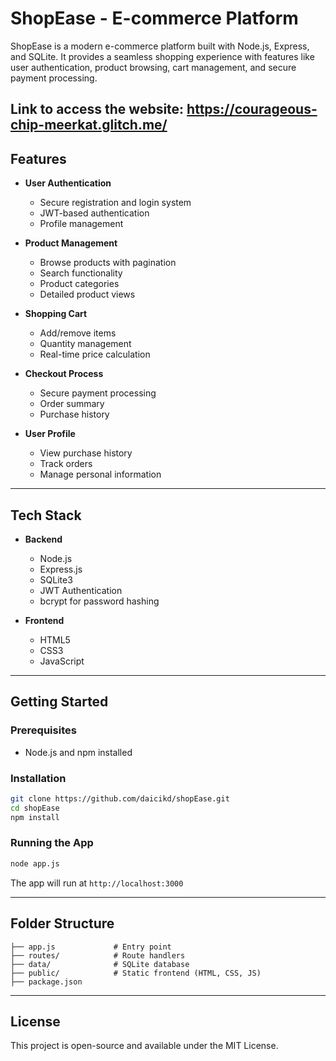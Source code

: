 
# ShopEase - E-commerce Platform

ShopEase is a modern e-commerce platform built with Node.js, Express, and SQLite. It provides a seamless shopping experience with features like user authentication, product browsing, cart management, and secure payment processing.

Link to access the website: https://courageous-chip-meerkat.glitch.me/ 
---

## Features

- **User Authentication**
  - Secure registration and login system
  - JWT-based authentication
  - Profile management

- **Product Management**
  - Browse products with pagination
  - Search functionality
  - Product categories
  - Detailed product views

- **Shopping Cart**
  - Add/remove items
  - Quantity management
  - Real-time price calculation

- **Checkout Process**
  - Secure payment processing
  - Order summary
  - Purchase history

- **User Profile**
  - View purchase history
  - Track orders
  - Manage personal information

---

## Tech Stack

- **Backend**
  - Node.js
  - Express.js
  - SQLite3
  - JWT Authentication
  - bcrypt for password hashing

- **Frontend**
  - HTML5
  - CSS3
  - JavaScript

---

## Getting Started

### Prerequisites
- Node.js and npm installed

### Installation

```bash
git clone https://github.com/daicikd/shopEase.git
cd shopEase
npm install
```

### Running the App

```bash
node app.js
```

The app will run at `http://localhost:3000`

---

## Folder Structure

```
├── app.js             # Entry point
├── routes/            # Route handlers
├── data/              # SQLite database
├── public/            # Static frontend (HTML, CSS, JS)
├── package.json
```

---

## License

This project is open-source and available under the MIT License.
